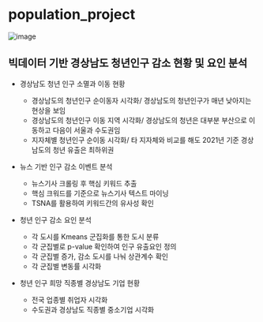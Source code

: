 # population_project

![image](https://user-images.githubusercontent.com/67576850/210953663-4a4ca444-ae66-473a-aca4-0eeb619accf9.png)


## 빅데이터 기반 경상남도 청년인구 감소 현황 및 요인 분석

* 경상남도 청년 인구 소멸과 이동 현황
  * 경상남도의 청년인구 순이동자 시각화/ 경상남도의 청년인구가 매년 낮아지는 현상을 보임
  * 경상남도의 청년인구 이동 지역 시각화/ 경상남도의 청년은 대부분 부산으로 이동하고 다음이 서울과 수도권임
  * 지자체별 청년인구 순이동 시각화/ 타 지자체와 비교를 해도 2021년 기준 경상남도의 청년 유출은 최하위권 

* 뉴스 기반 인구 감소 이벤트 분석
  * 뉴스기사 크롤링 후 핵심 키워드 추출
  * 핵심 크워드를 기준으로 뉴스기사 텍스트 마이닝
  * TSNA를 활용하여 키워드간의 유사성 확인

* 청년 인구 감소 요인 분석
  * 각 도시를 Kmeans 군집화를 통한 도시 분류
  * 각 군집별로 p-value 확인하여 인구 유출요인 정의
  * 각 군집별 증가, 감소 도시를 나눠 상관계수 확인
  * 각 군집별 변동률 시각화

* 청년 인구 희망 직종별 경상남도 기업 현황
  * 전국 업종별 취업자 시각화
  * 수도권과 경상남도 직종별 중소기업 시각화
